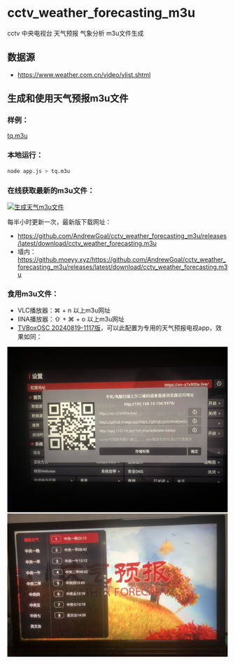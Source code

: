 # cctv_weather_forecasting_m3u
cctv 中央电视台 天气预报 气象分析 m3u文件生成

## 数据源
- https://www.weather.com.cn/video/ylist.shtml

## 生成和使用天气预报m3u文件

### 样例：
[tq.m3u](tq.m3u)

### 本地运行：
```bash
node app.js > tq.m3u
```

### 在线获取最新的m3u文件：

[![生成天气m3u文件](https://github.com/AndrewGoal/cctv_weather_forecasting_m3u/actions/workflows/main.yml/badge.svg)](https://github.com/AndrewGoal/cctv_weather_forecasting_m3u/actions/workflows/main.yml)

每半小时更新一次，最新版下载网址：

- https://github.com/AndrewGoal/cctv_weather_forecasting_m3u/releases/latest/download/cctv_weather_forecasting.m3u
- 墙内：https://github.moeyy.xyz/https://github.com/AndrewGoal/cctv_weather_forecasting_m3u/releases/latest/download/cctv_weather_forecasting.m3u

### 食用m3u文件：
- VLC播放器：⌘ + n 以上m3u网址
- IINA播放器：⇧ + ⌘ + o 以上m3u网址
- [TVBoxOSC 20240819-1117版](https://github.com/o0HalfLife0o/TVBoxOSC/releases/tag/20240819-1117)，可以此配置为专用的天气预报电视app，效果如同：

![设置](tvset.jpeg)
![效果](tv.jpeg)